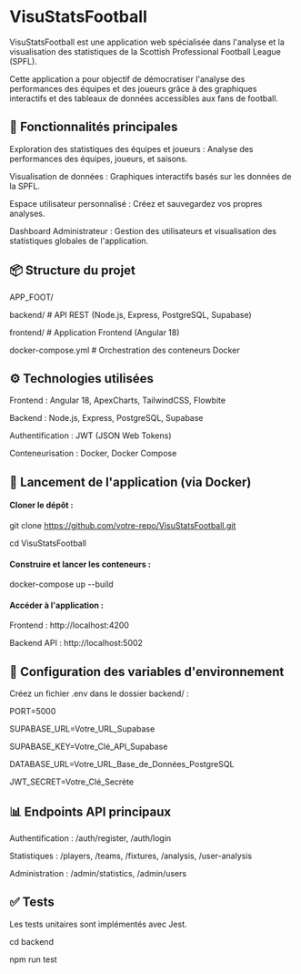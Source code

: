 # VisuStatsFootball

VisuStatsFootball est une application web spécialisée dans l'analyse et la visualisation des statistiques de la Scottish Professional Football League (SPFL). 

Cette application a pour objectif de démocratiser l'analyse des performances des équipes et des joueurs grâce à des graphiques interactifs et des tableaux de données accessibles aux fans de football.




## 🚀 Fonctionnalités principales

Exploration des statistiques des équipes et joueurs : Analyse des performances des équipes, joueurs, et saisons.

Visualisation de données : Graphiques interactifs basés sur les données de la SPFL.

Espace utilisateur personnalisé : Créez et sauvegardez vos propres analyses.

Dashboard Administrateur : Gestion des utilisateurs et visualisation des statistiques globales de l'application.


## 📦 Structure du projet

APP_FOOT/

backend/         # API REST (Node.js, Express, PostgreSQL, Supabase)

frontend/         # Application Frontend (Angular 18)

docker-compose.yml # Orchestration des conteneurs Docker


## ⚙️ Technologies utilisées

Frontend : Angular 18, ApexCharts, TailwindCSS, Flowbite

Backend : Node.js, Express, PostgreSQL, Supabase

Authentification : JWT (JSON Web Tokens)

Conteneurisation : Docker, Docker Compose


## 🐳 Lancement de l'application (via Docker)

#### Cloner le dépôt :

git clone https://github.com/votre-repo/VisuStatsFootball.git

cd VisuStatsFootball

#### Construire et lancer les conteneurs :

docker-compose up --build

#### Accéder à l'application :

Frontend : http://localhost:4200

Backend API : http://localhost:5002


## 🔐 Configuration des variables d'environnement

Créez un fichier .env dans le dossier backend/ :

PORT=5000

SUPABASE_URL=Votre_URL_Supabase

SUPABASE_KEY=Votre_Clé_API_Supabase

DATABASE_URL=Votre_URL_Base_de_Données_PostgreSQL

JWT_SECRET=Votre_Clé_Secrète




## 📊 Endpoints API principaux

Authentification : /auth/register, /auth/login

Statistiques : /players, /teams, /fixtures, /analysis, /user-analysis

Administration : /admin/statistics, /admin/users



## ✅ Tests

Les tests unitaires sont implémentés avec Jest.

cd backend

npm run test
